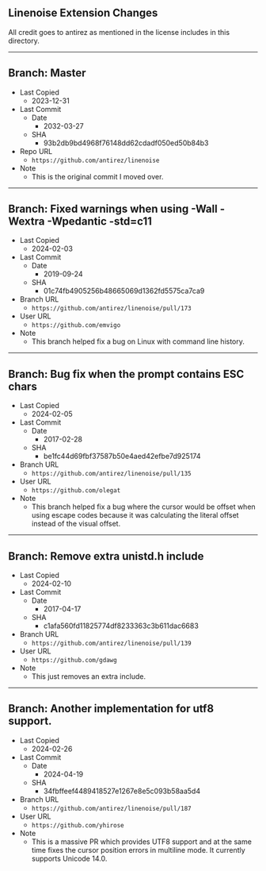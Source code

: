 ## Linenoise Extension Changes

All credit goes to antirez as mentioned in the license includes in this directory.

---

## Branch: Master

- Last Copied
  - 2023-12-31
- Last Commit
  - Date
    - 2032-03-27
  - SHA
    - 93b2db9bd4968f76148dd62cdadf050ed50b84b3
- Repo URL
  - `https://github.com/antirez/linenoise`
- Note
  - This is the original commit I moved over.

---

## Branch: Fixed warnings when using -Wall -Wextra -Wpedantic -std=c11

- Last Copied
  - 2024-02-03
- Last Commit
  - Date
    - 2019-09-24
  - SHA
    - 01c74fb4905256b48665069d1362fd5575ca7ca9
- Branch URL
  - `https://github.com/antirez/linenoise/pull/173`
- User URL
  - `https://github.com/emvigo`
- Note
  - This branch helped fix a bug on Linux with command line history.

---

## Branch: Bug fix when the prompt contains ESC chars

- Last Copied
  - 2024-02-05
- Last Commit
  - Date
    - 2017-02-28
  - SHA
    - be1fc44d69fbf37587b50e4aed42efbe7d925174
- Branch URL
  - `https://github.com/antirez/linenoise/pull/135`
- User URL
  - `https://github.com/olegat`
- Note
  - This branch helped fix a bug where the cursor would be offset
    when using escape codes because it was calculating the literal
    offset instead of the visual offset.

---

## Branch: Remove extra unistd.h include

- Last Copied
  - 2024-02-10
- Last Commit
  - Date
    - 2017-04-17
  - SHA
    - c1afa560fd11825774df8233363c3b611dac6683
- Branch URL
  - `https://github.com/antirez/linenoise/pull/139`
- User URL
  - `https://github.com/gdawg`
- Note
  - This just removes an extra include.

---

## Branch: Another implementation for utf8 support.

- Last Copied
  - 2024-02-26
- Last Commit
  - Date
    - 2024-04-19
  - SHA
    - 34fbffeef4489418527e1267e8e5c093b58aa5d4
- Branch URL
  - `https://github.com/antirez/linenoise/pull/187`
- User URL
  - `https://github.com/yhirose`
- Note
  - This is a massive PR which provides UTF8 support and at
    the same time fixes the cursor position errors in multiline
    mode. It currently supports Unicode 14.0.